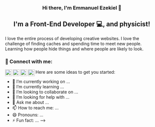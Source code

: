 
<h3 align="center">
Hi there, I'm Emmanuel Ezekiel 👋
</h3>

<h2 align="center">
I'm a Front-End Developer 💻, and physicist!
</h2> 

I love the entire process of developing creative websites. I love the challenge of finding caches and spending time to meet new people. Learning how people hide things and where people are likely to look.

### 🤝 Connect with me:


<img align="left" alt="Emmanuel-Ezekiel | Facebook" width="22px" src="https://cdn.jsdelivr.net/npm/simple-icons@v3/icons/facebook.svg" />
<img align="left" alt="Emmanuel-Ezekiel  | Twitter" width="22px" src="https://cdn.jsdelivr.net/npm/simple-icons@v3/icons/twitter.svg" />
<img align="left" alt="Emmanuel-Ezekiel  | LinkedIn" width="22px" src="https://cdn.jsdelivr.net/npm/simple-icons@v3/icons/linkedin.svg" />
<img align="left" alt="Emmanuel-Ezekiel  | Instagram" width="22px" src="https://cdn.jsdelivr.net/npm/simple-icons@v3/icons/instagram.svg" />


Here are some ideas to get you started:

- 🔭 I’m currently working on ...
- 🌱 I’m currently learning ...
- 👯 I’m looking to collaborate on ...
- 🤔 I’m looking for help with ...
- 💬 Ask me about ...
- 📫 How to reach me: ...
- 😄 Pronouns: ...
- ⚡ Fun fact: ...
-->
